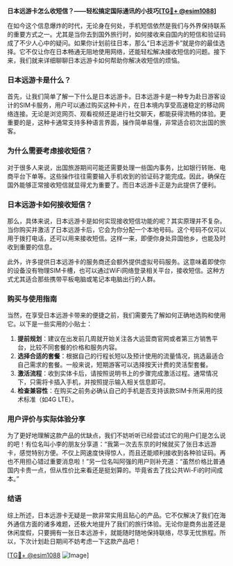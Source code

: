 **日本远游卡怎么收短信？——轻松搞定国际通讯的小技巧[[TG💪+ @esim1088](https://t.me/s/esim1088)]**

在如今这个信息爆炸的时代，无论身在何处，手机短信依然是我们与外界保持联系的重要方式之一。尤其是当你去到国外旅行时，如何接收来自国内的短信和验证码成了不少人心中的疑问。如果你计划前往日本，那么“日本远游卡”就是你的最佳选择。它不仅让你在日本畅通无阻地使用网络，还能轻松解决接收短信的问题。接下来，我们就来详细聊聊日本远游卡如何帮助你解决收短信的烦恼。

### 日本远游卡是什么？

首先，让我们简单了解一下什么是日本远游卡。日本远游卡是一种专为赴日游客设计的SIM卡服务，用户可以通过购买这种卡片，在日本境内享受高速稳定的移动网络连接。无论是浏览网页、观看视频还是进行社交聊天，都能获得流畅的体验。更重要的是，这种卡通常支持多种语言界面，操作简单易懂，非常适合初次出国的旅客。

### 为什么需要考虑接收短信？

对于很多人来说，出国旅游期间可能还需要处理一些国内事务，比如银行转账、电商平台下单等。这些操作往往需要输入手机收到的验证码才能完成。因此，确保在国外能够正常接收短信就显得尤为重要了。而日本远游卡正是为此提供了便利。

### 日本远游卡如何接收短信？

那么，具体来说，日本远游卡是如何实现接收短信功能的呢？其实原理并不复杂。当你购买并激活了日本远游卡后，它会为你分配一个本地号码。这个号码不仅可以用于拨打电话，还可以用来接收短信。这样一来，即便你身处异国他乡，也能及时收到重要的信息。

此外，许多提供日本远游卡的服务商还会额外提供虚拟号码服务。这意味着即使你的设备没有物理SIM卡槽，也可以通过WiFi网络登录相关平台，接收短信。这种方式尤其适合那些携带平板电脑或笔记本电脑出行的人群。

### 购买与使用指南

当然，在享受日本远游卡带来的便捷之前，我们需要先了解如何正确地选购和使用它。以下是一些实用的小贴士：

1. **提前规划**：建议在出发前几周就开始关注各大运营商官网或者第三方销售平台，比较不同套餐的价格和服务内容。
2. **选择合适的套餐**：根据自己的行程长短以及预计使用的流量情况，挑选最适合自己需求的套餐。一般来说，短期游客可以选择按天计费的灵活型套餐。
3. **激活流程**：收到实体卡后，请按照说明书上的步骤完成激活过程。通常情况下，只需将卡插入手机，并按照提示输入相关信息即可。
4. **检查兼容性**：在购买之前务必确认自己的手机是否支持该款SIM卡所采用的技术标准（如4G LTE）。

### 用户评价与实际体验分享

为了更好地理解这款产品的优缺点，我们不妨听听已经尝试过它的用户们是怎么说的吧！有位名叫小李的朋友分享道：“我第一次去东京的时候就买了张日本远游卡，感觉特别方便。不仅上网速度快得惊人，而且还能顺利接收到各种验证码。再也不用担心错过重要消息啦！”另一位名叫阿强的用户则补充道：“虽然价格比普通国内卡贵一点，但从性价比来看还是挺划算的。毕竟省去了找公共Wi-Fi的时间成本。”

### 结语

综上所述，日本远游卡无疑是一款非常实用且贴心的产品。它不仅解决了我们在海外通信方面的诸多难题，还极大地提升了我们的旅行体验。无论你是商务出差还是休闲度假，只要拥有一张日本远游卡，就能随时随地保持联络，尽享无忧旅程。所以，下次计划赴日期间不妨考虑一下这款产品吧！

[[TG💪+ @esim1088](https://t.me/s/esim1088) ![Image](https://i.postimg.cc/4NQfJmqS/Snipaste-2025-05-13-00-14-12.png)]